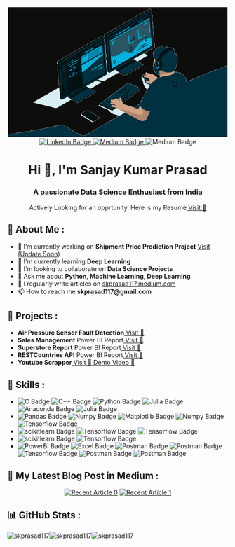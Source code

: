 <div id= "header" align = "center">
<img src = "image.gif" width = "500">
<div>
<div id="badges" align="center">
  <a href="https://www.linkedin.com/in/skprasad117">
    <img src="https://img.shields.io/badge/LinkedIn-blue?style=for-the-badge&logo=linkedin&logoColor=white" alt="LinkedIn Badge"/>
  </a>
  <a href="https://skprasad117.medium.com">
    <img src="https://img.shields.io/badge/Medium-black?style=for-the-badge&logo=medium&logoColor=white" alt="Medium Badge"/>
  </a>
  <img src="https://visitcount.itsvg.in/api?id=skprasad117&icon=6&color=1" alt="Medium Badge"/>


</div>

<h1 align = "center" >Hi 👋, I'm Sanjay Kumar Prasad</h1>
<h3 align = "center" >A passionate Data Science Enthusiast from India</h3>
<p align = "center" >Actively Looking for an opprtunity. Here is my Resume<a href="https://github.com/skprasad117/skprasad117/blob/main/github%201.pdf"> Visit 🔗</a> </p>
 

<h2 align = "Left">💫 About Me :</h2>
<ul align = "left">
<li>🔭 I’m currently working on <b>Shipment Price Prediction Project</b> <a href="">Visit (Update Soon)</a></li>
<li>🌱 I'm currently learning <b>Deep Learning</b></li>
<li>👯 I'm looking to collaborate on <b>Data Science Projects</b></li>
<li>💬 Ask me about <b>Python, Machine Learning, Deep Learning</b></li>
<li>📝 I regularly write articles on <a href="https://skprasad117.medium.com">skprasad117.medium.com</a></li>
<li>📫 How to reach me <b>skprasad117@gmail.com</b></li>
</ul>

<h2 align = "Left">🔭 Projects :</h2>
<ul align = "Left">
<li><b>Air Pressure Sensor Fault Detection</b><a href="https://github.com/skprasad117/APS-Fault-Detection"> Visit 🔗</a></li>
<li><b>Sales Management</b> Power BI Report<a href="https://app.powerbi.com/view?r=eyJrIjoiZjIzMDEyMzYtYzc5Ni00MDg2LTkxM2YtMmM5NmMzYmNkZWJkIiwidCI6IjM1NDNjNGI4LWY2MmUtNGZmOS04YTJiLWM4M2Y5ZGM5NGI2MCJ9&pageName=ReportSection"> Visit 🔗</a></li>
<li><b>Superstore Report</b> Power BI Report<a href="https://app.powerbi.com/view?r=eyJrIjoiOTI5MWFhZmQtM2MwMy00ZjhjLWE2MTUtMmU5ZWRmODZhNTI0IiwidCI6IjM1NDNjNGI4LWY2MmUtNGZmOS04YTJiLWM4M2Y5ZGM5NGI2MCJ9"> Visit 🔗</a></li>
<li><b>RESTCountries API</b> Power BI Report<a href="https://app.powerbi.com/view?r=eyJrIjoiZjczYmVkOTEtMDcyYy00NDBlLWE1NjgtYjE2NmIzNDQ3Y2E4IiwidCI6IjM1NDNjNGI4LWY2MmUtNGZmOS04YTJiLWM4M2Y5ZGM5NGI2MCJ9&pageName=ReportSection"> Visit 🔗</a></li>
<li><b>Youtube Scrapper</b><a href=""> Visit 🔗</a><a href="https://github.com/skprasad117/Youtube-Webscrapper-Python"></a><a href="https://www.youtube.com/watch?v=WI-xbVW0sqY&ab_channel=SANJAYPRASAD"> Demo Video 🔗</a></li></ul>

<h2 align = "Left">🔭 Skills :</h2>

<ul align = "Left">
<!--Programming Languages -->
<li><img src="https://img.shields.io/badge/c-blue?style=for-the-badge&logo=c&logoColor=white" alt="C Badge"/>
<img src="https://img.shields.io/badge/c++-darkblue?style=for-the-badge&logo=cplusplus&logoColor=white" alt="C++ Badge"/>
<img src="https://img.shields.io/badge/python-3670A0?style=for-the-badge&logo=python&logoColor=ffdd54" alt="Python Badge"/>
<img src="https://img.shields.io/badge/-Julia-9558B2?style=for-the-badge&logo=julia&logoColor=white" alt="Julia Badge"/>
<img src="https://img.shields.io/badge/Anaconda-%2344A833.svg?style=for-the-badge&logo=anaconda&logoColor=white" alt="Anaconda Badge"/>
<img src="https://img.shields.io/badge/jupyter-%23FA0F00.svg?style=for-the-badge&logo=jupyter&logoColor=white" alt="Julia Badge"/>

</li>
<!--Python Packages -->
<li>
<img src="https://img.shields.io/badge/pandas-%23150458.svg?style=for-the-badge&logo=Pandas&logoColor=white" alt="Pandas Badge"/>
<img src="https://img.shields.io/badge/Numpy-%23013243.svg?style=for-the-badge&logo=Numpy&logoColor=white" alt="Numpy Badge"/>
<img src="https://img.shields.io/badge/Matplotlib-grey?style=for-the-badge&logo=Matplotlib&logoColor=yellow" alt="Matplotlib Badge"/>
<img src="https://img.shields.io/badge/Plotly-%233F4F75.svg?style=for-the-badge&logo=Plotly&logoColor=white" alt="Numpy Badge"/>
<img src="https://img.shields.io/badge/Seaborn-grey?style=for-the-badge&logo=Seaborn&logoColor=yellow" alt="Tensorflow Badge"/>
<!--Ml packages -->
<li><img src="https://img.shields.io/badge/scikit%20learn-grey?style=for-the-badge&logo=Scikitlearn&logoColor=yellow" alt="scikitlearn Badge"/>
<img src="https://img.shields.io/badge/TensorFlow-%23FF6F00.svg?style=for-the-badge&logo=TensorFlow&logoColor=white" alt="Tensorflow Badge"/>
<img src="https://img.shields.io/badge/Keras-%23D00000.svg?style=for-the-badge&logo=Keras&logoColor=white" alt="Tensorflow Badge"/></li>

<!--cloud platform -->
<li><img src="https://img.shields.io/badge/heroku-%23430098.svg?style=for-the-badge&logo=heroku&logoColor=white" alt="scikitlearn Badge"/>
<img src="https://img.shields.io/badge/AWS-%23FF9900.svg?style=for-the-badge&logo=amazon-aws&logoColor=white" alt="Tensorflow Badge"/></li>

<!--Others -->
<li><img src="https://img.shields.io/badge/power_bi-F2C811?style=for-the-badge&logo=powerbi&logoColor=black" alt="PowerBI Badge"/>
<img src="https://img.shields.io/badge/Microsoft_Excel-217346?style=for-the-badge&logo=microsoft-excel&logoColor=white" alt="Excel Badge"/>
<img src="https://img.shields.io/badge/Postman-FF6C37?style=for-the-badge&logo=postman&logoColor=white" alt="Postman Badge"/>
<img src="https://img.shields.io/badge/Linux-FCC624?style=for-the-badge&logo=linux&logoColor=black" alt="Postman Badge"/>
<img src="https://img.shields.io/badge/selenium%20webdriver-%43B02A?style=for-the-badge&logo=selenium&logoColor=white" alt="Tensorflow Badge"/>
<img src="https://img.shields.io/badge/mysql-%2300f.svg?style=for-the-badge&logo=mysql&logoColor=white" alt="Postman Badge"/>
<img src="https://img.shields.io/badge/MongoDB-%234ea94b.svg?style=for-the-badge&logo=mongodb&logoColor=white" alt="Postman Badge"/></li></ul>


<h2 align = "Left">📝 My Latest Blog Post in Medium :</h2>
<!--<p align = "left">I enjoy sharing my thoughts and insights on Medium about Data Science, machine learning, and related topics. Be sure to check out my articles!</p>-->

<a align = "Left" target="_blank" href="https://github-readme-medium-recent-article.vercel.app/medium/@skprasad117/0"><img src="https://github-readme-medium-recent-article.vercel.app/medium/@skprasad117/0" alt="Recent Article 0"></a>
<a align = "Left" target="_blank" href="https://github-readme-medium-recent-article.vercel.app/medium/@skprasad117/1"><img src="https://github-readme-medium-recent-article.vercel.app/medium/@skprasad117/1" alt="Recent Article 1"></a>

<h2 align = "Left">📊 GitHub Stats :</h2>

<img align="left" src="https://github-readme-stats.vercel.app/api?username=skprasad117&show_icons=true&locale=en&layout=compact" alt="skprasad117" />
<img align="left" src="https://github-readme-streak-stats.herokuapp.com/?user=skprasad117&" alt="skprasad117" />
<img align="left"  src="https://github-readme-stats.vercel.app/api/top-langs?username=skprasad117&show_icons=true&locale=en&layout=compact" alt="skprasad117" /> 
